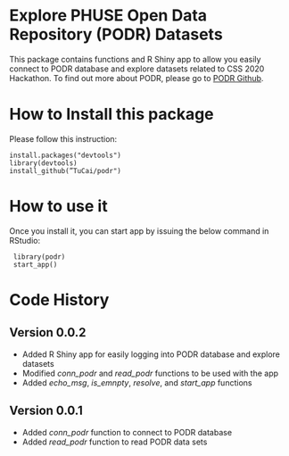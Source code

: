 # Explore PHUSE Open Data Repository (PODR) Datasets
This package contains functions and R Shiny app to allow you easily connect 
to PODR database and explore datasets related to CSS 2020 Hackathon.
To find out more about PODR, please go to [PODR Github](https://github.com/phuse-org/PODR).

# How to Install this package

Please follow this instruction:

    install.packages("devtools")
    library(devtools)
    install_github(”TuCai/podr")

# How to use it

Once you install it, you can start app by issuing the below command in RStudio:  

     library(podr)
     start_app()


# Code History
## Version 0.0.2
* Added R Shiny app for easily logging into PODR database and explore datasets
* Modified *conn_podr* and *read_podr* functions to be used with the app
* Added *echo_msg*, *is_emnpty*, *resolve*, and *start_app* functions

## Version 0.0.1
* Added *conn_podr* function to connect to PODR database
* Added *read_podr* function to read PODR data sets
